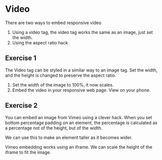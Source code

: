 # Video

There are two ways to embed responsive video

1. Using a video tag, the video tag works the same as an image, just set the width.
2. Using the aspect ratio hack



## Exercise 1

The Video tag can be styled in a similar way to an image tag. Set the width, and the height is changed to preserve the aspect ratio.

1. Set the width of the image to 100%, it now scales.
2. Embed the video in your responsive web page. View on your phone.



## Exercise 2

You can embed an image from Vimeo using a clever hack. When you set bottom percentage padding on an element, the percentage is calculated as a percentage not of the height, but of the width.

We can use this to make an element taller as it becomes wider.

Vimeo embedding works using an iframe. We can scale the height of the iframe to fit the image.
